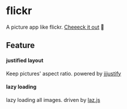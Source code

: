 # flickr
A picture app like flickr. 
[Cheeeck it out](http://frontend-addiction.github.io/Baidu-IFE/stage03/task43/flickr/index.html) :rocket:

## Feature
#### justified layout 
Keep pictures' aspect ratio. powered by [jjjustify](https://github.com/DrakeLeung/demo/blob/gh-pages/toys%2Fjjjustify%2FREADME.md)

#### lazy loading 
lazy loading all images. driven by [laz.js](https://github.com/DrakeLeung/demo/blob/gh-pages/toys%2Flaz.js%2FREADME.md)
